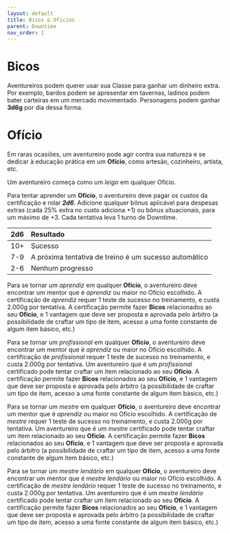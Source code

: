 ```yaml
---
layout: default
title: Bicos & Ofícios
parent: Downtime
nav_order: 1
---
```

# Bicos 
Aventureiros podem querer usar sua Classe para ganhar um dinheiro extra. Por exemplo, bardos podem se apresentar em tavernas, ladinos podem bater carteiras em um mercado movimentado. Personagens podem ganhar **3d6g** por dia dessa forma.

# Ofício
Em raras ocasiões, um aventureiro pode agir contra sua natureza e se dedicar à educação prática em um **Ofício**, como artesão, cozinheiro, artista, etc.

Um aventureiro começa como um _leigo_ em qualquer Ofício. 

Para tentar aprender um **Ofício**, o aventureiro deve pagar os custos da certificação e rolar ***2d6***. Adicione qualquer bônus aplicável para despesas extras (cada 25% extra no custo adiciona +1) ou bônus situacionais, para um máximo de +3. Cada tentativa leva 1 turno de Downtime.

| 2d6 | Resultado |
| :--- | :--- |
| 10+ | Sucesso |
| 7-9 | A próxima tentativa de treino é um sucesso automático |
| 2-6 | Nenhum progresso |

Para se tornar um _aprendiz_ em qualquer **Ofício**, o aventureiro deve encontrar um mentor que é _aprendiz_ ou maior no Ofício escolhido. A certificação de _aprendiz_ requer 1 teste de sucesso no treinamento, e custa 2.000g por tentativa. A certificação permite fazer **Bicos** relacionados ao seu **Ofício**, e 1 vantagem que deve ser proposta e aprovada pelo árbitro (a possibilidade de craftar um tipo de item, acesso a uma fonte constante de algum item básico, etc.)

Para se tornar um _profissional_ em qualquer **Ofício**, o aventureiro deve encontrar um mentor que é _aprendiz_ ou maior no Ofício escolhido. A certificação de _profissional_ requer 1 teste de sucesso no treinamento, e custa 2.000g por tentativa. Um aventureiro que é um _profissional_ certificado pode tentar craftar um item relacionado ao seu **Ofício**. A certificação permite fazer **Bicos** relacionados ao seu **Ofício**, e 1 vantagem que deve ser proposta e aprovada pelo árbitro (a possibilidade de craftar um tipo de item, acesso a uma fonte constante de algum item básico, etc.)

Para se tornar um _mestre_ em qualquer **Ofício**, o aventureiro deve encontrar um mentor que é _aprendiz_ ou maior no Ofício escolhido. A certificação de _mestre_ requer 1 teste de sucesso no treinamento, e custa 2.000g por tentativa. Um aventureiro que é um _mestre_ certificado pode tentar craftar um item relacionado ao seu **Ofício**. A certificação permite fazer **Bicos** relacionados ao seu **Ofício**, e 1 vantagem que deve ser proposta e aprovada pelo árbitro (a possibilidade de craftar um tipo de item, acesso a uma fonte constante de algum item básico, etc.)

Para se tornar um _mestre lendário_ em qualquer **Ofício**, o aventureiro deve encontrar um mentor que é _mestre lendário_ ou maior no Ofício escolhido. A certificação de _mestre lendário_ requer 1 teste de sucesso no treinamento, e custa 2.000g por tentativa. Um aventureiro que é um _mestre lendário_ certificado pode tentar craftar um item relacionado ao seu **Ofício**. A certificação permite fazer **Bicos** relacionados ao seu **Ofício**, e 1 vantagem que deve ser proposta e aprovada pelo árbitro (a possibilidade de craftar um tipo de item, acesso a uma fonte constante de algum item básico, etc.)
